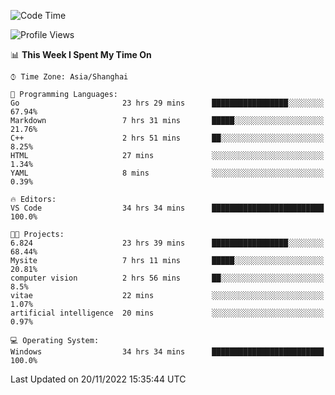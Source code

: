 <!--START_SECTION:waka-->
![Code Time](http://img.shields.io/badge/Code%20Time-370%20hrs%2048%20mins-blue)

![Profile Views](http://img.shields.io/badge/Profile%20Views-3-blue)

📊 **This Week I Spent My Time On** 

```text
⌚︎ Time Zone: Asia/Shanghai

💬 Programming Languages: 
Go                       23 hrs 29 mins      █████████████████░░░░░░░░   67.94% 
Markdown                 7 hrs 31 mins       █████░░░░░░░░░░░░░░░░░░░░   21.76% 
C++                      2 hrs 51 mins       ██░░░░░░░░░░░░░░░░░░░░░░░   8.25% 
HTML                     27 mins             ░░░░░░░░░░░░░░░░░░░░░░░░░   1.34% 
YAML                     8 mins              ░░░░░░░░░░░░░░░░░░░░░░░░░   0.39%

🔥 Editors: 
VS Code                  34 hrs 34 mins      █████████████████████████   100.0%

🐱‍💻 Projects: 
6.824                    23 hrs 39 mins      █████████████████░░░░░░░░   68.44% 
Mysite                   7 hrs 11 mins       █████░░░░░░░░░░░░░░░░░░░░   20.81% 
computer vision          2 hrs 56 mins       ██░░░░░░░░░░░░░░░░░░░░░░░   8.5% 
vitae                    22 mins             ░░░░░░░░░░░░░░░░░░░░░░░░░   1.07% 
artificial intelligence  20 mins             ░░░░░░░░░░░░░░░░░░░░░░░░░   0.97%

💻 Operating System: 
Windows                  34 hrs 34 mins      █████████████████████████   100.0%

```


 Last Updated on 20/11/2022 15:35:44 UTC
<!--END_SECTION:waka-->